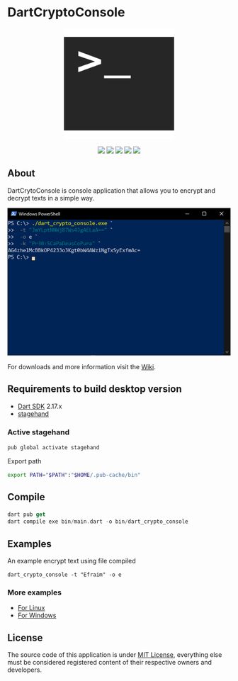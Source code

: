# DartCryptoConsole

<p align="center">
  <img src="docs/imgs/console.png" width="250px" />
</p>

<div align="center">

[![](https://img.shields.io/badge/Dart-000000?style=for-the-badge&logo=dart&logoColor=white)](https://dart.dev/) [![](https://img.shields.io/badge/Linux-FA5C5C?style=for-the-badge&logo=linux&logoColor=white)](https://www.linux.org/) [![](https://img.shields.io/badge/Windows-0078D6?style=for-the-badge&logo=windows&logoColor=white)](https://www.microsoft.com/pt-br/windows) [![](https://img.shields.io/badge/PRS-Welcome-239120?style=for-the-badge)](http://makeapullrequest.com) [![](https://img.shields.io/badge/License-MIT-blue?style=for-the-badge)](LICENSE)

</div>

## About

DartCrytoConsole is console application that allows you to encrypt and decrypt texts in a simple way.

![](docs/imgs/run_win_cmd_app.png)

For downloads and more information visit the [Wiki](https://github.com/tglima/DartCrytoConsole/wiki).


## Requirements to build desktop version
* [Dart SDK](https://dart.dev/get-dart) 2.17.x
* [stagehand](https://pub.dev/documentation/stagehand/latest/stagehand/stagehand-library.html)

### Active stagehand

```dart
pub global activate stagehand
```

Export path
```sh
export PATH="$PATH":"$HOME/.pub-cache/bin"
```

## Compile

```dart
dart pub get
dart compile exe bin/main.dart -o bin/dart_crypto_console
```

## Examples

An example encrypt text using file compiled

```
dart_crypto_console -t "Efraim" -o e
```

### More examples
* [For Linux](docs/examples/linux_console.txt)
* [For Windows](docs/examples/win_console.txt)


## License
The source code of this application is under [MIT License](LICENSE), everything else must be considered registered content of their respective owners and developers.
